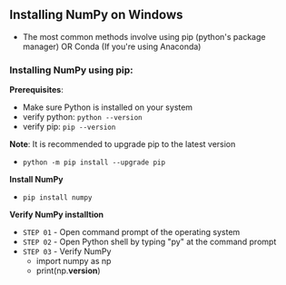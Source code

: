 ## Installing NumPy on Windows

- The most common methods involve using pip (python's package manager) OR Conda (If you're using Anaconda)

### Installing NumPy using pip:

**Prerequisites**:
- Make sure Python is installed on your system
- verify python: `python --version`
- verify pip: `pip --version`

**Note**: It is recommended to upgrade pip to the latest version
- `python -m pip install --upgrade pip`

**Install NumPy**
- `pip install numpy`

**Verify NumPy installtion**
- `STEP 01` - Open command prompt of the operating system
- `STEP 02` - Open Python shell by typing "py" at the command prompt
- `STEP 03` - Verify NumPy
    - import numpy as np
    - print(np.__version__)